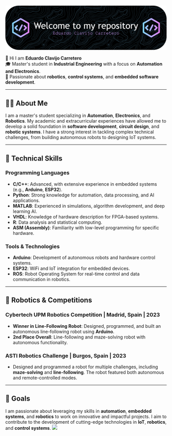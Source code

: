 
![Banner del GitHub de Eduardo Clavijo Carretero](github-header-image.png)

👋 Hi I am **Eduardo Clavijo Carretero**  
🎓 Master's student in **Industrial Engineering** with a focus on **Automation and Electronics**.  
🚀 Passionate about **robotics**, **control systems**, and **embedded software development**.

---

## 👨‍💻 About Me
I am a master's student specializing in **Automation**, **Electronics**, and **Robotics**. My academic and extracurricular experiences have allowed me to develop a solid foundation in **software development**, **circuit design**, and **robotic systems**. I have a strong interest in tackling complex technical challenges, from building autonomous robots to designing IoT systems.

---

## 🔧 Technical Skills

### Programming Languages
- **C/C++**: Advanced, with extensive experience in embedded systems (e.g., **Arduino**, **ESP32**).
- **Python**: Strong knowledge for automation, data processing, and AI applications.
- **MATLAB**: Experienced in simulations, algorithm development, and deep learning AI.
- **VHDL**: Knowledge of hardware description for FPGA-based systems.
- **R**: Data analysis and statistical computing.
- **ASM (Assembly)**: Familiarity with low-level programming for specific hardware.

### Tools & Technologies
- **Arduino**: Development of autonomous robots and hardware control systems.
- **ESP32**: WiFi and IoT integration for embedded devices.
- **ROS**: Robot Operating System for real-time control and data communication in robotics.

---

## 🤖 Robotics & Competitions

### Cybertech UPM Robotics Competition | Madrid, Spain | 2023
- **Winner in Line-Following Robot**: Designed, programmed, and built an autonomous line-following robot using **Arduino**.
- **2nd Place Overall**: Line-following and maze-solving robot with autonomous functionality.

### ASTI Robotics Challenge | Burgos, Spain | 2023
- Designed and programmed a robot for multiple challenges, including **maze-solving** and **line-following**. The robot featured both autonomous and remote-controlled modes.

---
<!--
## 📫 Get in Touch

- Email: [eduardo.clavijo.carretero@gmail.com](mailto:eduardo.clavijo.carretero@gmail.com)
- LinkedIn: [Eduardo Clavijo Carretero](https://www.linkedin.com/in/eduardo-clavijo-carretero)
- GitHub: [Eduardo Clavijo](https://github.com/your-github-profile)

---
-->

## 🚀 Goals

I am passionate about leveraging my skills in **automation**, **embedded systems**, and **robotics** to work on innovative and impactful projects. I aim to contribute to the development of cutting-edge technologies in **IoT**, **robotics**, and **control systems**.
<img src="https://media.giphy.com/media/Vf3ZKdillTMOOaOho0/giphy.gif"  width = 1000/>


<!--
**Juruttungo/Juruttungo** is a ✨ _special_ ✨ repository because its `README.md` (this file) appears on your GitHub profile.

Here are some ideas to get you started:

- 🔭 I’m currently working on ...
- 🌱 I’m currently learning ...
- 👯 I’m looking to collaborate on ...
- 🤔 I’m looking for help with ...
- 💬 Ask me about ...
- 📫 How to reach me: ...
- 😄 Pronouns: ...
- ⚡ Fun fact: ...
-->
